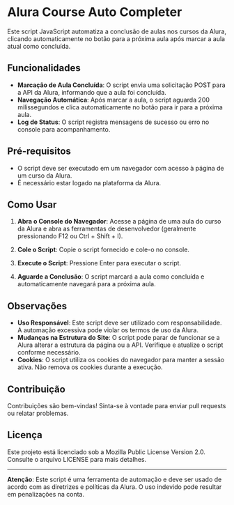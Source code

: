 # Alura Course Auto Completer

Este script JavaScript automatiza a conclusão de aulas nos cursos da Alura, clicando automaticamente no botão para a próxima aula após marcar a aula atual como concluída.

## Funcionalidades

- **Marcação de Aula Concluída**: O script envia uma solicitação POST para a API da Alura, informando que a aula foi concluída.
- **Navegação Automática**: Após marcar a aula, o script aguarda 200 milissegundos e clica automaticamente no botão para ir para a próxima aula.
- **Log de Status**: O script registra mensagens de sucesso ou erro no console para acompanhamento.

## Pré-requisitos

- O script deve ser executado em um navegador com acesso à página de um curso da Alura.
- É necessário estar logado na plataforma da Alura.

## Como Usar

1. **Abra o Console do Navegador**: Acesse a página de uma aula do curso da Alura e abra as ferramentas de desenvolvedor (geralmente pressionando F12 ou Ctrl + Shift + I).
  
2. **Cole o Script**: Copie o script fornecido e cole-o no console.

3. **Execute o Script**: Pressione Enter para executar o script.

4. **Aguarde a Conclusão**: O script marcará a aula como concluída e automaticamente navegará para a próxima aula.

## Observações

- **Uso Responsável**: Este script deve ser utilizado com responsabilidade. A automação excessiva pode violar os termos de uso da Alura.
- **Mudanças na Estrutura do Site**: O script pode parar de funcionar se a Alura alterar a estrutura da página ou a API. Verifique e atualize o script conforme necessário.
- **Cookies**: O script utiliza os cookies do navegador para manter a sessão ativa. Não remova os cookies durante a execução.

## Contribuição

Contribuições são bem-vindas! Sinta-se à vontade para enviar pull requests ou relatar problemas.

## Licença

Este projeto está licenciado sob a Mozilla Public License Version 2.0. Consulte o arquivo LICENSE para mais detalhes.

---

**Atenção**: Este script é uma ferramenta de automação e deve ser usado de acordo com as diretrizes e políticas da Alura. O uso indevido pode resultar em penalizações na conta.